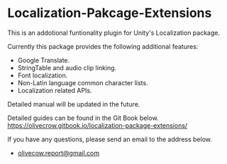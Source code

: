 # Localization-Pakcage-Extensions

This is an addotional funtionality plugin for Unity's Localization package.


Currently this package provides the following additional features:

- Google Translate.
- StringTable and audio clip linking.
- Font localization.
- Non-Latin language common character lists.
- Localization related APIs.

Detailed manual will be updated in the future.


Detailed guides can be found in the Git Book below.
https://olivecrow.gitbook.io/localization-package-extensions/

If you have any questions, please send an email to the address below.

- olivecow.report@gmail.com

